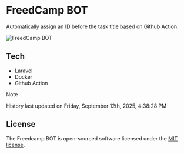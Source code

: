 # FreedCamp BOT

Automatically assign an ID before the task title based on Github Action.

![FreedCamp BOT](https://repository-images.githubusercontent.com/737932867/7d34798b-2680-471c-b089-a78a718d3d6a)

## Tech

- Laravel
- Docker
- Github Action

> [!NOTE]  
> History last updated on Friday, September 12th, 2025, 4:38:28 PM

## License

The Freedcamp BOT is open-sourced software licensed under the [MIT license](https://opensource.org/licenses/MIT).
